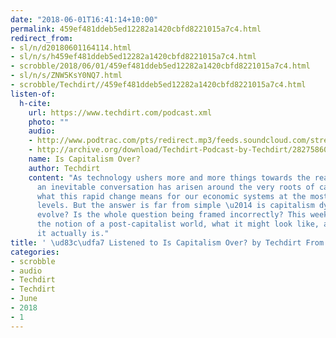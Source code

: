 ```yaml
---
date: "2018-06-01T16:41:14+10:00"
permalink: 459ef481ddeb5ed12282a1420cbfd8221015a7c4.html
redirect_from:
- sl/n/d20180601164114.html
- sl/n/s/h459ef481ddeb5ed12282a1420cbfd8221015a7c4.html
- scrobble/2018/06/01/459ef481ddeb5ed12282a1420cbfd8221015a7c4.html
- sl/n/s/ZNW5KsY0NQ7.html
- scrobble/Techdirt//459ef481ddeb5ed12282a1420cbfd8221015a7c4.html
listen-of:
  h-cite:
    url: https://www.techdirt.com/podcast.xml
    photo: ""
    audio:
    - http://www.podtrac.com/pts/redirect.mp3/feeds.soundcloud.com/stream/282758600-techdirt-is-capitalism-over.mp3
    - http://archive.org/download/Techdirt-Podcast-by-Techdirt/282758600-techdirt-is-capitalism-over.mp3
    name: Is Capitalism Over?
    author: Techdirt
    content: "As technology ushers more and more things towards the realm of \"post-scarcity\",
      an inevitable conversation has arisen around the very roots of capitalism and
      what this rapid change means for our economic systems at the most fundamental
      levels. But the answer is far from simple \u2014 is capitalism dying? Can it
      evolve? Is the whole question being framed incorrectly? This week, we discuss
      the notion of a post-capitalist world, what it might look like, and how close
      it actually is."
title: ' \ud83c\udfa7 Listened to Is Capitalism Over? by Techdirt From Techdirt'
categories:
- scrobble
- audio
- Techdirt
- Techdirt
- June
- 2018
- 1
---
```

